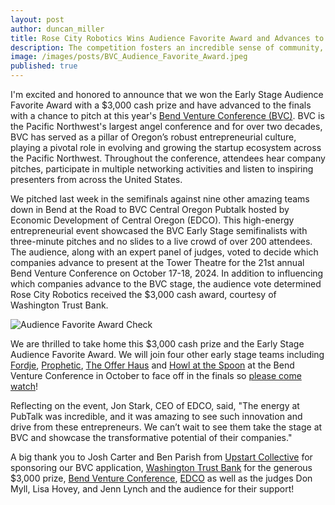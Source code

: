 ```yaml
---
layout: post
author: duncan_miller
title: Rose City Robotics Wins Audience Favorite Award and Advances to Finals at Bend Venture Conference
description: The competition fosters an incredible sense of community, where early-stage teams can network, share ideas, and gain valuable feedback
image: /images/posts/BVC_Audience_Favorite_Award.jpeg
published: true
---
```


I'm excited and honored to announce that we won the Early Stage Audience Favorite Award with a $3,000 cash prize and have advanced to the finals with a chance to pitch at this year's [Bend Venture Conference (BVC)](https://www.bendvc.com/). BVC is the Pacific Northwest's largest angel conference and for over two decades, BVC has served as a pillar of Oregon’s robust entrepreneurial culture, playing a pivotal role in evolving and growing the startup ecosystem across the Pacific Northwest. Throughout the conference, attendees hear company pitches, participate in multiple networking activities and listen to inspiring presenters from across the United States.

We pitched last week in the semifinals against nine other amazing teams down in Bend at the Road to BVC Central Oregon Pubtalk hosted by Economic Development of Central Oregon (EDCO). This high-energy entrepreneurial event showcased the BVC Early Stage semifinalists with three-minute pitches and no slides to a live crowd of over 200 attendees. The audience, along with an expert panel of judges, voted to decide which companies advance to present at the Tower Theatre for the 21st annual Bend Venture Conference on October 17-18, 2024. In addition to influencing which companies advance to the BVC stage, the audience vote determined Rose City Robotics received the $3,000 cash award, courtesy of Washington Trust Bank.

![Audience Favorite Award Check](/images/posts/bvc_check_small.jpeg)

We are thrilled to take home this $3,000 cash prize and the Early Stage Audience Favorite Award. We will join four other early stage teams including [Fordje](https://www.fordje.com/), [Prophetic](https://www.propheticsoftware.ai/), [The Offer Haus](https://www.theofferhaus.com/) and [Howl at the Spoon](https://howlatthespoon.com/) at the Bend Venture Conference in October to face off in the finals so [please come watch](https://www.eventbrite.com/e/2024-bend-venture-conference-tickets-945142515707?aff=oddtdtcreator)!

Reflecting on the event, Jon Stark, CEO of EDCO, said, "The energy at PubTalk was incredible, and it was amazing to see such innovation and drive from these entrepreneurs. We can’t wait to see them take the stage at BVC and showcase the transformative potential of their companies."

A big thank you to Josh Carter and Ben Parish from [Upstart Collective](https://www.upstartcollective.org/) for sponsoring our BVC application, [Washington Trust Bank](https://www.oregonventurefund.com/) for the generous $3,000 prize, [Bend Venture Conference](https://www.bendvc.com/), [EDCO](https://edcoinfo.com/) as well as the judges Don Myll, Lisa Hovey, and Jenn Lynch and the audience for their support!
